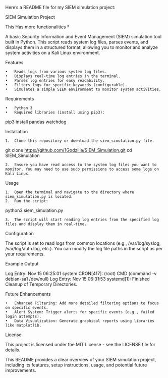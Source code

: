 Here’s a README file for my SIEM simulation project:

SIEM Simulation Project

This Has more functionalities *

A basic Security Information and Event Management (SIEM) simulation tool built in Python. This script reads system log files, parses events, and displays them in a structured format, allowing you to monitor and analyze system activities on a Kali Linux environment.

Features

	•	Reads logs from various system log files.
	•	Displays real-time log entries in the terminal.
	•	Parses log entries for easy readability.
	•	Filters logs for specific keywords (configurable).
	•	Simulates a simple SIEM environment to monitor system activities.

Requirements

	•	Python 3
	•	Required libraries (install using pip3):

pip3 install pandas watchdog



Installation

	1.	Clone this repository or download the siem_simulation.py file.

git clone https://github.com/1Godzilla/SIEM_Simulation.git
cd SIEM_Simulation


	2.	Ensure you have read access to the system log files you want to monitor. You may need to use sudo permissions to access some logs on Kali Linux.

Usage

	1.	Open the terminal and navigate to the directory where siem_simulation.py is located.
	2.	Run the script:

python3 siem_simulation.py


	3.	The script will start reading log entries from the specified log files and display them in real-time.

Configuration

The script is set to read logs from common locations (e.g., /var/log/syslog, /var/log/auth.log, etc.). You can modify the log file paths in the script as per your requirements.

Example Output

Log Entry: Nov 15 06:25:01 system CRON[417]: (root) CMD (command -v debian-sa1 /dev/null)
Log Entry: Nov 15 06:31:53 systemd[1]: Finished Cleanup of Temporary Directories.

Future Enhancements

	•	Enhanced Filtering: Add more detailed filtering options to focus on specific events.
	•	Alert System: Trigger alerts for specific events (e.g., failed login attempts).
	•	Data Visualization: Generate graphical reports using libraries like matplotlib.

License

This project is licensed under the MIT License - see the LICENSE file for details.

This README provides a clear overview of your SIEM simulation project, including its features, setup instructions, usage, and potential future improvements.